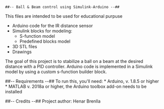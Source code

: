     ##-- Ball & Beam control using Simulink-Arduino --##

This files are intended to be used for educational purpuse

* Arduino code for the IR distance sensor
* Simulink blocks for modeling:
   * S-function model
   * Predefined blocks model
* 3D STL files
* Drawings

The goal of this project is to stabilize a ball on a beam at the desired distance 
with a PID controller.
Arduino code is implemented in a Simulink model by using a custom s-function builder block. 
 
##-- Requirements --##
To run this, you'll need:
	* Arduino, v. 1.8.5 or higher
	* MATLAB v. 2018a or higher, the Arduino toolbox add-on needs to be installed

##-- Credits --##
Project author: Henar Brenlla
